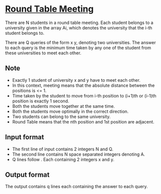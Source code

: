 # [Round Table Meeting][link]

There are N students in a round table meeting. Each student belongs to a university given in the array Ai, which denotes the university that the i-th student belongs to.

There are Q queries of the form x y, denoting two universities. The answer to each query is the minimum time taken by any one of the student from these universities to meet each other.

## Note

- Exactly 1 student of university x and y have to meet each other.
- In this context, meeting means that the absolute distance between the positions is <= 1.
- Time taken by the student to move from i-th position to (i+1)th or (i-1)th position is exactly 1 second.
- Both the students move together at the same time.
- Both the students move optimally in the correct direction.
- Two students can belong to the same university.
- Round Table means that the nth position and 1st position are adjacent.

## Input format

- The first line of input contains 2 integers N and Q.
- The second line contains N space separated integers denoting A.
- Q lines follow . Each containing 2 integers x and y.

## Output format

The output contains q lines each containing the answer to each query.

[link]: https://www.hackerearth.com/practice/algorithms/searching/binary-search/practice-problems/algorithm/the-graphic-game-59c30775/
